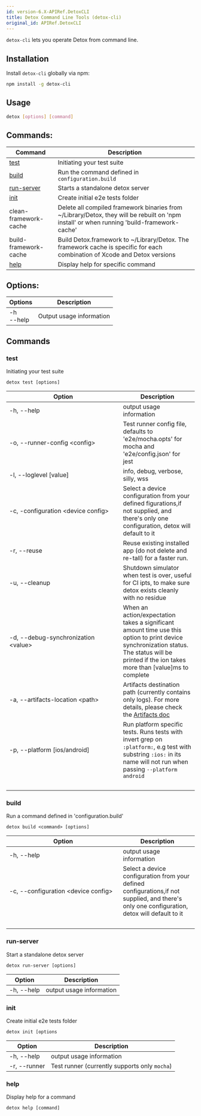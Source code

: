 ```yaml
---
id: version-6.X-APIRef.DetoxCLI
title: Detox Command Line Tools (detox-cli)
original_id: APIRef.DetoxCLI
---
```


`detox-cli` lets you operate Detox from command line.

## Installation

Install `detox-cli` globally via npm:

```sh
npm install -g detox-cli
```

## Usage

```sh
detox [options] [command]
```

## Commands:

| Command                   | Description                                                                                                                                |
| ------------------------- | ------------------------------------------------------------------------------------------------------------------------------------------ |
| [test](#test)             | Initiating your test suite                                                                                                                 |
| [build](#build)           | Run the command defined in `configuration.build`                                                                                           |
| [run-server](#run-server) | Starts a standalone detox server                                                                                                           |
| [init](#init)             | Create initial e2e tests folder                                                                                                            |
| clean-framework-cache     | Delete all compiled framework binaries from ~/Library/Detox, they will be rebuilt on 'npm install' or when running 'build-framework-cache' |
| build-framework-cache     | Build Detox.framework to ~/Library/Detox. The framework cache is specific for each combination of Xcode and Detox versions                 |
| [help](#help)             | Display help for specific command                                                                                                          |

## Options:

| Options      | Description              |
| ------------ | ------------------------ |
| -h<br>--help | Output usage information |

## Commands

### test

Initiating your test suite

`detox test [options]`

| Option                                                                                                                         | Description                                                                                                                                                                                    |
| ------------------------------------------------------------------------------------------------------------------------------ | ---------------------------------------------------------------------------------------------------------------------------------------------------------------------------------------------- |
| -h, --help                                                                                                                     | output usage information                                                                                                                                                                       |
| -o, --runner-config \<config\>                                                                                                 | Test runner config file, defaults to 'e2e/mocha.opts' for mocha and 'e2e/config.json' for jest                                                                                                 |
| -l, --loglevel [value]                                                                                                         | info, debug, verbose, silly, wss                                                                                                                                                               |
| -c, -configuration \<device config\>                                                                                           | Select a device configuration from your defined figurations,if not supplied, and there's only one configuration, detox will default to it                                                      |
| -r, --reuse                                                                                                                    | Reuse existing installed app (do not delete and re-tall) for a faster run.                                                                                                                     |
| -u, --cleanup                                                                                                                  | Shutdown simulator when test is over, useful for CI ipts, to make sure detox exists cleanly with no residue                                                                                    |
| -d, --debug-synchronization \<value\>                                                                                          | When an action/expectation takes a significant amount time use this option to print device synchronization status. The status will be printed if the ion takes more than [value]ms to complete |
| -a, --artifacts-location \<path\>                                                                                              | Artifacts destination path (currently contains only logs). For more details, please check the [Artifacts doc](APIRef.Artifacts.md#artifacts)                                                   |
| -p, --platform [ios/android]                                                                                                   | Run platform specific tests. Runs tests with invert grep on `:platform:`, e.g test with substring `:ios:` in its name will not run when passing `--platform android`                           |
| &#8195;&#8195;&#8195;&#8195;&#8195;&#8195;&#8195;&#8195;&#8195;&#8195;&#8195;&#8195;&#8195;&#8195;&#8195;&#8195;&#8195;&#8195; |                                                                                                                                                                                                |

### build

Run a command defined in 'configuration.build'

`detox build <command> [options]`

| Option                                                                                                                         | Description                                                                                                                                  |
| ------------------------------------------------------------------------------------------------------------------------------ | -------------------------------------------------------------------------------------------------------------------------------------------- |
| -h, --help                                                                                                                     | output usage information                                                                                                                     |
| -c, --configuration \<device config\>                                                                                          | Select a device configuration from your defined configurations,if not supplied, and there's only one configuration, detox will default to it |
| &#8195;&#8195;&#8195;&#8195;&#8195;&#8195;&#8195;&#8195;&#8195;&#8195;&#8195;&#8195;&#8195;&#8195;&#8195;&#8195;&#8195;&#8195; |                                                                                                                                              |

### run-server

Start a standalone detox server

`detox run-server [options]`

| Option     | Description              |
| ---------- | ------------------------ |
| -h, --help | output usage information |

### init

Create initial e2e tests folder

`detox init [options`

| Option       | Description                                   |
| ------------ | --------------------------------------------- |
| -h, --help   | output usage information                      |
| -r, --runner | Test runner (currently supports only `mocha`) |

### help

Display help for a command

`detox help [command]`
